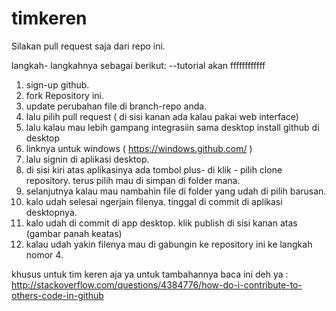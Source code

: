 # timkeren

Silakan pull request saja dari repo ini.

langkah- langkahnya sebagai berikut:
--tutorial akan ffffffffffff
1. sign-up github.
2. fork Repository ini.
3. update perubahan file di branch-repo anda.
4. lalu pilih pull request ( di sisi kanan ada kalau pakai web interface) 
5. lalu kalau mau lebih gampang integrasiin sama desktop install github di desktop
6. linknya untuk windows ( https://windows.github.com/ )
7. lalu signin di aplikasi desktop.
8. di sisi kiri atas aplikasinya ada tombol plus- di klik - pilih clone repository. terus pilih mau di simpan di folder mana.
9. selanjutnya kalau mau nambahin file di folder yang udah di pilih barusan.
10. kalo udah selesai ngerjain filenya. tinggal di commit di aplikasi desktopnya.
11. kalo udah di commit di app desktop. klik publish di sisi kanan atas (gambar panah keatas)
12. kalau udah yakin filenya mau di gabungin ke repository ini ke langkah nomor 4.


khusus untuk tim keren aja ya
untuk tambahannya baca ini deh ya : 
http://stackoverflow.com/questions/4384776/how-do-i-contribute-to-others-code-in-github
